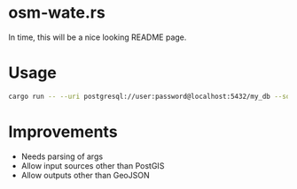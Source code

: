 # osm-wate.rs
In time, this will be a nice looking README page.

# Usage
```bash
cargo run -- --uri postgresql://user:password@localhost:5432/my_db --sql query.sql --shp og-water-polys.shp --output intersected-water-polys.geojson
```

# Improvements
* Needs parsing of args
* Allow input sources other than PostGIS
* Allow outputs other than GeoJSON
